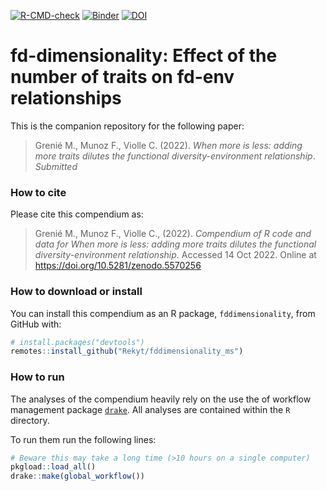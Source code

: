 
<!-- badges:start -->

[![R-CMD-check](https://github.com/Rekyt/fddimensionality_ms/actions/workflows/R-CMD-check.yaml/badge.svg)](https://github.com/Rekyt/fddimensionality_ms/actions/workflows/R-CMD-check.yaml)
[![Binder](https://mybinder.org/badge_logo.svg)](https://mybinder.org/v2/gh///master?urlpath=rstudio)
[![DOI](https://zenodo.org/badge/DOI/10.5281/zenodo.5570256.svg)](https://doi.org/10.5281/zenodo.5570256)
<!-- badges:end -->

# fd-dimensionality: Effect of the number of traits on fd-env relationships

This is the companion repository for the following paper:

> Grenié M., Munoz F., Violle C. (2022). *When more is less: adding more
> traits dilutes the functional diversity-environment relationship*.
> *Submitted*

### How to cite

Please cite this compendium as:

> Grenié M., Munoz F., Violle C., (2022). *Compendium of R code and data
> for When more is less: adding more traits dilutes the functional
> diversity-environment relationship*. Accessed 14 Oct 2022. Online at
> <https://doi.org/10.5281/zenodo.5570256>

### How to download or install

You can install this compendium as an R package, `fddimensionality`,
from GitHub with:

``` r
# install.packages("devtools")
remotes::install_github("Rekyt/fddimensionality_ms")
```

### How to run

The analyses of the compendium heavily rely on the use the of workflow
management package [`drake`](https://cran.r-project.org/package=drake).
All analyses are contained within the `R` directory.

To run them run the following lines:

``` r
# Beware this may take a long time (>10 hours on a single computer)
pkgload::load_all()
drake::make(global_workflow())
```
